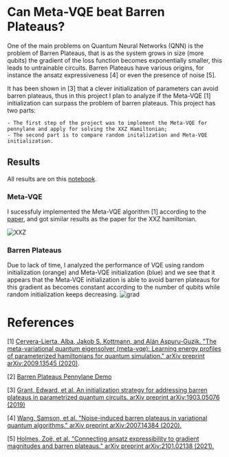 # Can Meta-VQE beat Barren Plateaus?

One of the main problems on Quantum Neural Networks (QNN) is the problem of Barren Plateaus, that is as the system grows in size (more qubits) the gradient of the loss function becomes exponentially smaller, this leads to untrainable circuits. Barren Plateaus have various origins, for instance the ansatz expressiveness [4] or even the presence of noise [5].

It has been shown in [3] that a clever initialization of parameters can avoid barren plateaus, thus in this project I plan to analyze if the Meta-VQE [1] initialization can surpass the problem of barren plateaus. This project has two parts:

    - The first step of the project was to implement the Meta-VQE for pennylane and apply for solving the XXZ Hamiltonian;
    - The second part is to compare random initalization and Meta-VQE initialization.



## Results
All results are on this [notebook](https://nbviewer.jupyter.org/github/nahumsa/qhack21/blob/master/Meta_VQE_Pennylane.ipynb).

### Meta-VQE
I sucessfuly implemented the Meta-VQE algorithm [1] according to the [paper](https://arxiv.org/abs/2009.13545), and got similar results as the paper for the XXZ hamiltonian.

![XXZ](https://github.com/nahumsa/qhack21/blob/master/images/XXZ.png)

### Barren Plateaus

Due to lack of time, I analyzed the performance of VQE using random initialization (orange) and Meta-VQE initialization (blue) and we see that it appears that the Meta-VQE initialization is able to avoid barren plateaus for this gradient as becomes constant according to the number of qubits while random initialization keeps decreasing.
![grad](https://github.com/nahumsa/qhack21/blob/master/images/grad.png)


# References

[1] [Cervera-Lierta, Alba, Jakob S. Kottmann, and Alán Aspuru-Guzik. "The meta-variational quantum eigensolver (meta-vqe): Learning energy profiles of parameterized hamiltonians for quantum simulation." arXiv preprint arXiv:2009.13545 (2020)](https://arxiv.org/abs/2009.13545).

[2] [Barren Plateaus Pennylane Demo](https://pennylane.ai/qml/demos/tutorial_barren_plateaus.html)

[3] [Grant, Edward, et al. An initialization strategy for addressing barren plateaus in parametrized quantum circuits. arXiv preprint arXiv:1903.05076 (2019)](https://arxiv.org/abs/1903.05076)

[4] [Wang, Samson, et al. "Noise-induced barren plateaus in variational quantum algorithms." arXiv preprint arXiv:2007.14384 (2020).](https://arxiv.org/abs/2007.14384)

[5] [Holmes, Zoë, et al. "Connecting ansatz expressibility to gradient magnitudes and barren plateaus." arXiv preprint arXiv:2101.02138 (2021).](https://arxiv.org/abs/2101.02138)